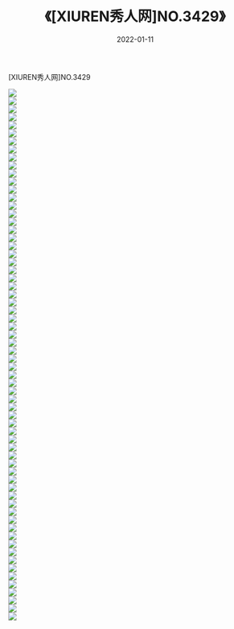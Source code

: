﻿---
layout: post
title:  《[XIUREN秀人网]NO.3429》
date:   2022-01-11
img: http://pic.660000.xyz/1:/秀人网/秀人网第04部分/[XIUREN秀人网]NO.3429/000.jpg
categories: [美女, 清纯, 唯美]
---

[XIUREN秀人网]NO.3429

 ![](http://pic.660000.xyz/1:/秀人网/秀人网第04部分/[XIUREN秀人网]NO.3429/001.jpg) <br>![](http://pic.660000.xyz/1:/秀人网/秀人网第04部分/[XIUREN秀人网]NO.3429/002.jpg) <br>![](http://pic.660000.xyz/1:/秀人网/秀人网第04部分/[XIUREN秀人网]NO.3429/003.jpg) <br>![](http://pic.660000.xyz/1:/秀人网/秀人网第04部分/[XIUREN秀人网]NO.3429/004.jpg) <br>![](http://pic.660000.xyz/1:/秀人网/秀人网第04部分/[XIUREN秀人网]NO.3429/005.jpg) <br>![](http://pic.660000.xyz/1:/秀人网/秀人网第04部分/[XIUREN秀人网]NO.3429/006.jpg) <br>![](http://pic.660000.xyz/1:/秀人网/秀人网第04部分/[XIUREN秀人网]NO.3429/007.jpg) <br>![](http://pic.660000.xyz/1:/秀人网/秀人网第04部分/[XIUREN秀人网]NO.3429/008.jpg) <br>![](http://pic.660000.xyz/1:/秀人网/秀人网第04部分/[XIUREN秀人网]NO.3429/009.jpg) <br>![](http://pic.660000.xyz/1:/秀人网/秀人网第04部分/[XIUREN秀人网]NO.3429/010.jpg) <br>![](http://pic.660000.xyz/1:/秀人网/秀人网第04部分/[XIUREN秀人网]NO.3429/011.jpg) <br>![](http://pic.660000.xyz/1:/秀人网/秀人网第04部分/[XIUREN秀人网]NO.3429/012.jpg) <br>![](http://pic.660000.xyz/1:/秀人网/秀人网第04部分/[XIUREN秀人网]NO.3429/013.jpg) <br>![](http://pic.660000.xyz/1:/秀人网/秀人网第04部分/[XIUREN秀人网]NO.3429/014.jpg) <br>![](http://pic.660000.xyz/1:/秀人网/秀人网第04部分/[XIUREN秀人网]NO.3429/015.jpg) <br>![](http://pic.660000.xyz/1:/秀人网/秀人网第04部分/[XIUREN秀人网]NO.3429/016.jpg) <br>![](http://pic.660000.xyz/1:/秀人网/秀人网第04部分/[XIUREN秀人网]NO.3429/017.jpg) <br>![](http://pic.660000.xyz/1:/秀人网/秀人网第04部分/[XIUREN秀人网]NO.3429/018.jpg) <br>![](http://pic.660000.xyz/1:/秀人网/秀人网第04部分/[XIUREN秀人网]NO.3429/019.jpg) <br>![](http://pic.660000.xyz/1:/秀人网/秀人网第04部分/[XIUREN秀人网]NO.3429/020.jpg) <br>![](http://pic.660000.xyz/1:/秀人网/秀人网第04部分/[XIUREN秀人网]NO.3429/021.jpg) <br>![](http://pic.660000.xyz/1:/秀人网/秀人网第04部分/[XIUREN秀人网]NO.3429/022.jpg) <br>![](http://pic.660000.xyz/1:/秀人网/秀人网第04部分/[XIUREN秀人网]NO.3429/023.jpg) <br>![](http://pic.660000.xyz/1:/秀人网/秀人网第04部分/[XIUREN秀人网]NO.3429/024.jpg) <br>![](http://pic.660000.xyz/1:/秀人网/秀人网第04部分/[XIUREN秀人网]NO.3429/025.jpg) <br>![](http://pic.660000.xyz/1:/秀人网/秀人网第04部分/[XIUREN秀人网]NO.3429/026.jpg) <br>![](http://pic.660000.xyz/1:/秀人网/秀人网第04部分/[XIUREN秀人网]NO.3429/027.jpg) <br>![](http://pic.660000.xyz/1:/秀人网/秀人网第04部分/[XIUREN秀人网]NO.3429/028.jpg) <br>![](http://pic.660000.xyz/1:/秀人网/秀人网第04部分/[XIUREN秀人网]NO.3429/029.jpg) <br>![](http://pic.660000.xyz/1:/秀人网/秀人网第04部分/[XIUREN秀人网]NO.3429/030.jpg) <br>![](http://pic.660000.xyz/1:/秀人网/秀人网第04部分/[XIUREN秀人网]NO.3429/031.jpg) <br>![](http://pic.660000.xyz/1:/秀人网/秀人网第04部分/[XIUREN秀人网]NO.3429/032.jpg) <br>![](http://pic.660000.xyz/1:/秀人网/秀人网第04部分/[XIUREN秀人网]NO.3429/033.jpg) <br>![](http://pic.660000.xyz/1:/秀人网/秀人网第04部分/[XIUREN秀人网]NO.3429/034.jpg) <br>![](http://pic.660000.xyz/1:/秀人网/秀人网第04部分/[XIUREN秀人网]NO.3429/035.jpg) <br>![](http://pic.660000.xyz/1:/秀人网/秀人网第04部分/[XIUREN秀人网]NO.3429/036.jpg) <br>![](http://pic.660000.xyz/1:/秀人网/秀人网第04部分/[XIUREN秀人网]NO.3429/037.jpg) <br>![](http://pic.660000.xyz/1:/秀人网/秀人网第04部分/[XIUREN秀人网]NO.3429/038.jpg) <br>![](http://pic.660000.xyz/1:/秀人网/秀人网第04部分/[XIUREN秀人网]NO.3429/039.jpg) <br>![](http://pic.660000.xyz/1:/秀人网/秀人网第04部分/[XIUREN秀人网]NO.3429/040.jpg) <br>![](http://pic.660000.xyz/1:/秀人网/秀人网第04部分/[XIUREN秀人网]NO.3429/041.jpg) <br>![](http://pic.660000.xyz/1:/秀人网/秀人网第04部分/[XIUREN秀人网]NO.3429/042.jpg) <br>![](http://pic.660000.xyz/1:/秀人网/秀人网第04部分/[XIUREN秀人网]NO.3429/043.jpg) <br>![](http://pic.660000.xyz/1:/秀人网/秀人网第04部分/[XIUREN秀人网]NO.3429/044.jpg) <br>![](http://pic.660000.xyz/1:/秀人网/秀人网第04部分/[XIUREN秀人网]NO.3429/045.jpg) <br>![](http://pic.660000.xyz/1:/秀人网/秀人网第04部分/[XIUREN秀人网]NO.3429/046.jpg) <br>![](http://pic.660000.xyz/1:/秀人网/秀人网第04部分/[XIUREN秀人网]NO.3429/047.jpg) <br>![](http://pic.660000.xyz/1:/秀人网/秀人网第04部分/[XIUREN秀人网]NO.3429/048.jpg) <br>![](http://pic.660000.xyz/1:/秀人网/秀人网第04部分/[XIUREN秀人网]NO.3429/049.jpg) <br>![](http://pic.660000.xyz/1:/秀人网/秀人网第04部分/[XIUREN秀人网]NO.3429/050.jpg) <br>![](http://pic.660000.xyz/1:/秀人网/秀人网第04部分/[XIUREN秀人网]NO.3429/051.jpg) <br>![](http://pic.660000.xyz/1:/秀人网/秀人网第04部分/[XIUREN秀人网]NO.3429/052.jpg) <br>![](http://pic.660000.xyz/1:/秀人网/秀人网第04部分/[XIUREN秀人网]NO.3429/053.jpg) <br>![](http://pic.660000.xyz/1:/秀人网/秀人网第04部分/[XIUREN秀人网]NO.3429/054.jpg) <br>![](http://pic.660000.xyz/1:/秀人网/秀人网第04部分/[XIUREN秀人网]NO.3429/055.jpg) <br>![](http://pic.660000.xyz/1:/秀人网/秀人网第04部分/[XIUREN秀人网]NO.3429/056.jpg) <br>![](http://pic.660000.xyz/1:/秀人网/秀人网第04部分/[XIUREN秀人网]NO.3429/057.jpg) <br>![](http://pic.660000.xyz/1:/秀人网/秀人网第04部分/[XIUREN秀人网]NO.3429/058.jpg) <br>![](http://pic.660000.xyz/1:/秀人网/秀人网第04部分/[XIUREN秀人网]NO.3429/059.jpg) <br>![](http://pic.660000.xyz/1:/秀人网/秀人网第04部分/[XIUREN秀人网]NO.3429/060.jpg) <br>![](http://pic.660000.xyz/1:/秀人网/秀人网第04部分/[XIUREN秀人网]NO.3429/061.jpg) <br>![](http://pic.660000.xyz/1:/秀人网/秀人网第04部分/[XIUREN秀人网]NO.3429/062.jpg) <br>![](http://pic.660000.xyz/1:/秀人网/秀人网第04部分/[XIUREN秀人网]NO.3429/063.jpg) <br>![](http://pic.660000.xyz/1:/秀人网/秀人网第04部分/[XIUREN秀人网]NO.3429/064.jpg) <br>![](http://pic.660000.xyz/1:/秀人网/秀人网第04部分/[XIUREN秀人网]NO.3429/065.jpg) <br>![](http://pic.660000.xyz/1:/秀人网/秀人网第04部分/[XIUREN秀人网]NO.3429/066.jpg) <br>